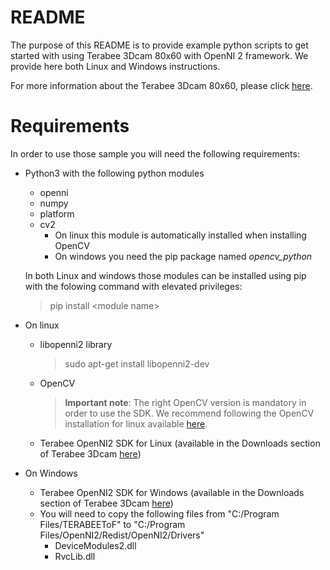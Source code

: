 # README

The purpose of this README is to provide example python scripts to get started with using Terabee 3Dcam 80x60 with OpenNI 2 framework. We provide here both Linux and Windows instructions.

For more information about the Terabee 3Dcam 80x60, please click [here](https://www.terabee.com/portfolio-item/terabee-3dcam-80x60).

# Requirements
In order to use those sample you will need the following requirements:

* Python3 with the following python modules
    * openni
    * numpy
    * platform
    * cv2
        * On linux this module is automatically installed when installing OpenCV
        * On windows you need the pip package named *opencv_python*

    In both Linux and windows those modules can be installed using pip with the folowing command with elevated privileges:
    > pip install \<module name\>

* On linux
    * libopenni2 library
        >sudo apt-get install libopenni2-dev
    * OpenCV
        >**Important note**:
        > The right OpenCV version is mandatory in order to use the SDK. We recommend following the OpenCV installation for linux available [here](https://github.com/Terabee/linux_openni2_samples#install-opencv).
        >
    * Terabee OpenNI2 SDK for Linux (available in the Downloads section of Terabee 3Dcam [here](https://www.terabee.com/portfolio-item/terabee-3dcam-80x60))

* On Windows
    * Terabee OpenNI2 SDK for Windows (available in the Downloads section of Terabee 3Dcam [here](https://www.terabee.com/portfolio-item/terabee-3dcam-80x60))
    * You will need to copy the following files from "C:/Program Files/TERABEEToF" to "C:/Program Files/OpenNI2/Redist/OpenNI2/Drivers"
        * DeviceModules2.dll
        * RvcLib.dll